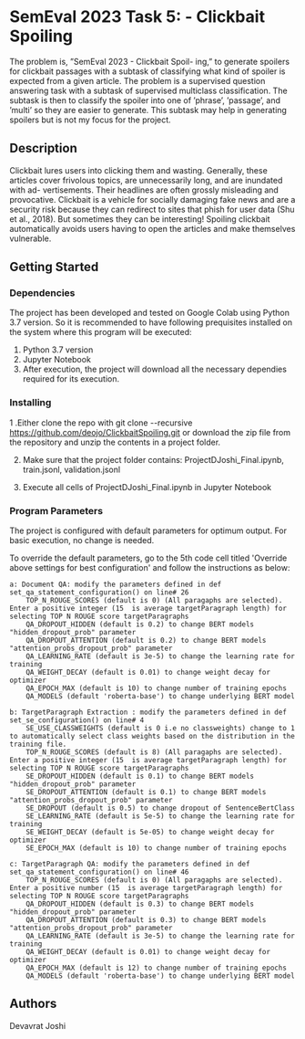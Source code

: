 # SemEval 2023 Task 5: - Clickbait Spoiling

The problem is, ”SemEval 2023 - Clickbait Spoil- ing,” to generate spoilers for clickbait passages with a subtask of classifying what kind of spoiler is expected from a given article. The problem is a supervised question answering task with a subtask of supervised multiclass classification.
The subtask is then to classify the spoiler into one of ’phrase’, ’passage’, and ’multi’ so they are easier to generate. This subtask may help in generating spoilers but is not my focus for the project.

## Description

Clickbait lures users into clicking them and wasting. Generally, these articles cover frivolous topics, are unnecessarily long, and are inundated with ad- vertisements. Their headlines are often grossly misleading and provocative. Clickbait is a vehicle for socially damaging fake news and are a security risk because they can redirect to sites that phish for user data (Shu et al., 2018). But sometimes they can be interesting! Spoiling clickbait automatically avoids users having to open the articles and make themselves vulnerable.

## Getting Started

### Dependencies

The project has been developed and tested on Google Colab using Python 3.7 version. So it is recommended to have following prequisites installed on the system where this program will be executed:
   1. Python 3.7 version
   2. Jupyter Notebook
   3. After execution, the project will download all the necessary dependies required for its execution.

### Installing
   
   1 .Either clone the repo with git clone --recursive https://github.com/deojo/ClickbaitSpoiling.git or download the zip file from the repository and unzip the contents in a project folder.

   2. Make sure that the project folder contains: ProjectDJoshi_Final.ipynb, train.jsonl, validation.jsonl
   
   3. Execute all cells of ProjectDJoshi_Final.ipynb in Jupyter Notebook


### Program Parameters

The project is configured with default parameters for optimum output. For basic execution, no change is needed.


To override the default parameters, go to the 5th code cell titled 'Override above settings for best configuration' and follow the instructions as below:

    a: Document QA: modify the parameters defined in def set_qa_statement_configuration() on line# 26
        TOP_N_ROUGE_SCORES (default is 0) (All paragaphs are selected). Enter a positive integer (15  is average targetParagraph length) for selecting TOP N ROUGE score targetParagraphs
        QA_DROPOUT_HIDDEN (default is 0.2) to change BERT models "hidden_dropout_prob" parameter
        QA_DROPOUT_ATTENTION (default is 0.2) to change BERT models "attention_probs_dropout_prob" parameter
        QA_LEARNING_RATE (default is 3e-5) to change the learning rate for training
        QA_WEIGHT_DECAY (default is 0.01) to change weight decay for optimizer
        QA_EPOCH_MAX (default is 10) to change number of training epochs
        QA_MODELS (default 'roberta-base') to change underlying BERT model

    b: TargetParagraph Extraction : modify the parameters defined in def set_se_configuration() on line# 4
        SE_USE_CLASSWEIGHTS (default is 0 i.e no classweights) change to 1 to automatically select class weights based on the distribution in the training file.
        TOP_N_ROUGE_SCORES (default is 8) (All paragaphs are selected). Enter a positive integer (15  is average targetParagraph length) for selecting TOP N ROUGE score targetParagraphs
        SE_DROPOUT_HIDDEN (default is 0.1) to change BERT models "hidden_dropout_prob" parameter
        SE_DROPOUT_ATTENTION (default is 0.1) to change BERT models "attention_probs_dropout_prob" parameter
        SE_DROPOUT (default is 0.5) to change dropout of SentenceBertClass
        SE_LEARNING_RATE (default is 5e-5) to change the learning rate for training
        SE_WEIGHT_DECAY (default is 5e-05) to change weight decay for optimizer
        SE_EPOCH_MAX (default is 10) to change number of training epochs

    c: TargetParagraph QA: modify the parameters defined in def set_qa_statement_configuration() on line# 46
        TOP_N_ROUGE_SCORES (default is 0) (All paragaphs are selected). Enter a positive number (15  is average targetParagraph length) for selecting TOP N ROUGE score targetParagraphs
        QA_DROPOUT_HIDDEN (default is 0.3) to change BERT models "hidden_dropout_prob" parameter
        QA_DROPOUT_ATTENTION (default is 0.3) to change BERT models "attention_probs_dropout_prob" parameter
        QA_LEARNING_RATE (default is 3e-5) to change the learning rate for training
        QA_WEIGHT_DECAY (default is 0.01) to change weight decay for optimizer
        QA_EPOCH_MAX (default is 12) to change number of training epochs
        QA_MODELS (default 'roberta-base') to change underlying BERT model


## Authors

Devavrat Joshi
